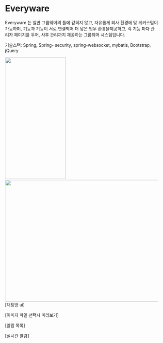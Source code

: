 # Everyware

 Everyware 는 일반 그룹웨어의 틀에 갇히지 않고, 자유롭게 회사 환경에 맞
게커스텀이 가능하며, 기능과 기능이 서로 연결되어 더 낳은 업무 환경을제공하고, 
각 기능 마다 관리자 페이지를 두어, 사후 관리까지 제공하는 그룹웨어 시스템입니다.


기술스택: Spring, Spring- security, spring-websocket, mybatis, Bootstrap, jQuery



<img src="https://github.com/quswjdals1/Everyware/assets/33611408/20f5ac57-c9e7-4448-87be-8651ba4c5cb3" width="200" height="400"/>
&nbsp;
<img src="https://github.com/quswjdals1/Everyware/assets/33611408/43064b96-a032-478b-b82b-76622897edcf" width="600" height="400"/>
<br>
[채팅방 ui]




[이미지 파일 선택시 미리보기]




[알람 목록]

[실시간 알람]
